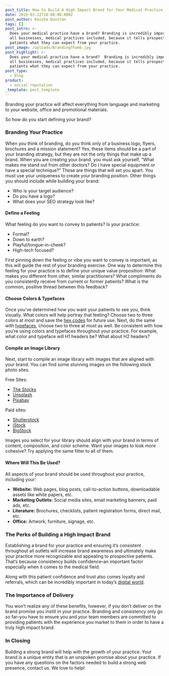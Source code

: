 ```yaml
---
post_title: How to Build A High Impact Brand for Your Medical Practice
date: 2019-03-22T18:00:00.000Z
post_author: Keisha Dunstan
tags: []
post_intro: >-
  Does your medical practice have a brand? Branding is incredibly important to
  all businesses, medical practices included, because it tells prospective
  patients what they can expect from your practice.
post_image: /uploads/BrandingThumb.jpg
post_highlight: >-
  Does your medical practice have a brand?  Branding is incredibly important to
  all businesses, medical practices included, because it tells prospective
  patients what they can expect from your practice.
post_type:
  - blog
product:
  - social reputation
_template: post_template
---
```


Branding your practice will affect everything from language and marketing to your website, office and promotional materials.

So how do you start defining your brand?

### Branding Your Practice

When you think of branding, do you think only of a business logo, flyers, brochures and a mission statement? Yes, these items should be a part of your branding strategy, but they are not the only things that make up a brand. When you are creating your brand, you must ask yourself, “What makes me stand out from other doctors? Do I have special equipment or have a special technique?” These are things that will set you apart. You must use your uniqueness to create your branding position. Other things you should include while building your brand:

* Who is your target audience?
* Do you have a logo?
* What does your SEO strategy look like?

#### Define a Feeling

What feeling do you want to convey to patients? Is your practice:

* Formal?
* Down to earth?
* Playful/tongue-in-cheek?
* High-tech focused?

First pinning down the feeling or vibe you want to convey is important, as this will guide the rest of your branding exercise. One way to determine this feeling for your practice is to define your unique value proposition: What makes you different from other, similar practitioners? What compliments do you consistently receive from current or former patients? What is the common, positive thread between this feedback?

#### Choose Colors & Typefaces

Once you’ve determined how you want your patients to see you, think visually. What colors will help portray that feeling? Choose two to three colors at most and save the [hex codes](https://www.color-hex.com/) for future use. Next, do the same with [typefaces](https://fontjoy.com/), choose two to three at most as well. Be consistent with how you’re using colors and typefaces throughout your practice. For example, what color and typeface will H1 headers be? What about H2 headers?

#### Compile an Image Library

Next, start to compile an image library with images that are aligned with your brand. You can find some stunning images on the following stock photo sites.

Free Sites:

* [The Stocks](http://thestocks.im/)
* [Unsplash](https://unsplash.com/)
* [Pixabay](https://pixabay.com/)

Paid sites:

* [Shutterstock](https://www.shutterstock.com/)
* [iStock](https://www.istockphoto.com/mx/en)
* [BigStock](https://www.bigstockphoto.com/)

Images you select for your library should align with your brand in terms of content, composition, and color scheme. Want your images to look more cohesive? Try applying the same filter to all of them.

#### Where Will This Be Used?

All aspects of your brand should be used throughout your practice, including your:

* **Website:** Web pages, blog posts, call-to-action buttons, downloadable assets like white papers, etc.
* **Marketing Outlets:** Social media sites, email marketing banners, paid ads, etc.
* **Literature:** Brochures, checklists, patient registration forms, direct mail, etc.
* **Office:** Artwork, furniture, signage, etc.

### The Perks of Building a High Impact Brand

Establishing a brand for your practice and ensuring it’s consistent throughout all outlets will increase brand awareness and ultimately make your practice more recognizable and appealing to prospective patients. That’s because consistency builds confidence–an important factor especially when it comes to the medical field.

Along with this patient confidence and trust also comes loyalty and referrals, which can be incredibly important in today’s [digital world](https://doctorlogic.com/content/galleries/reputation-management-for-doctors-in-a-digital-world.html).

### The Importance of Delivery

You won’t realize any of these benefits, however, if you don’t deliver on the brand promise you instill in your practice. Branding and consistency only go so far–you have to ensure you and your team members are committed to providing patients with the experience you market to them in order to have a truly high impact brand.

### In Closing

Building a strong brand will help with the growth of your practice. Your brand is a unique entity that is an unspoken promise about your practice. If you have any questions on the factors needed to build a strong web presence, contact us. We love to help!
